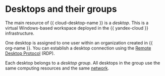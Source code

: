 # Desktops and their groups

The main resource of {{ cloud-desktop-name }} is a _desktop_. This is a virtual Windows-based workspace deployed in the {{ yandex-cloud }} infrastructure.

One desktop is assigned to one user within an organization created in {{ org-name }}. You can establish a desktop connection using the [Remote Desktop Protocol](https://en.wikipedia.org/wiki/Remote_Desktop_Protocol) (RDP).

Each desktop belongs to a _desktop group_. All desktops in the group use the same computing resources and the same [network](../../vpc/concepts/network.md).